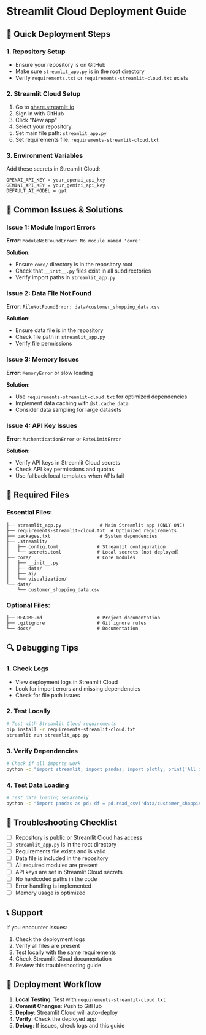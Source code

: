 # Streamlit Cloud Deployment Guide

## 🚀 Quick Deployment Steps

### 1. **Repository Setup**
- Ensure your repository is on GitHub
- Make sure `streamlit_app.py` is in the root directory
- Verify `requirements.txt` or `requirements-streamlit-cloud.txt` exists

### 2. **Streamlit Cloud Setup**
1. Go to [share.streamlit.io](https://share.streamlit.io)
2. Sign in with GitHub
3. Click "New app"
4. Select your repository
5. Set main file path: `streamlit_app.py`
6. Set requirements file: `requirements-streamlit-cloud.txt`

### 3. **Environment Variables**
Add these secrets in Streamlit Cloud:
```
OPENAI_API_KEY = your_openai_api_key
GEMINI_API_KEY = your_gemini_api_key
DEFAULT_AI_MODEL = gpt
```

## 🔧 Common Issues & Solutions

### **Issue 1: Module Import Errors**
**Error**: `ModuleNotFoundError: No module named 'core'`

**Solution**:
- Ensure `core/` directory is in the repository root
- Check that `__init__.py` files exist in all subdirectories
- Verify import paths in `streamlit_app.py`

### **Issue 2: Data File Not Found**
**Error**: `FileNotFoundError: data/customer_shopping_data.csv`

**Solution**:
- Ensure data file is in the repository
- Check file path in `streamlit_app.py`
- Verify file permissions

### **Issue 3: Memory Issues**
**Error**: `MemoryError` or slow loading

**Solution**:
- Use `requirements-streamlit-cloud.txt` for optimized dependencies
- Implement data caching with `@st.cache_data`
- Consider data sampling for large datasets

### **Issue 4: API Key Issues**
**Error**: `AuthenticationError` or `RateLimitError`

**Solution**:
- Verify API keys in Streamlit Cloud secrets
- Check API key permissions and quotas
- Use fallback local templates when APIs fail

## 📁 Required Files

### **Essential Files**:
```
├── streamlit_app.py              # Main Streamlit app (ONLY ONE)
├── requirements-streamlit-cloud.txt  # Optimized requirements
├── packages.txt                  # System dependencies
├── .streamlit/
│   ├── config.toml              # Streamlit configuration
│   └── secrets.toml             # Local secrets (not deployed)
├── core/                        # Core modules
│   ├── __init__.py
│   ├── data/
│   ├── ai/
│   └── visualization/
└── data/
    └── customer_shopping_data.csv
```

### **Optional Files**:
```
├── README.md                    # Project documentation
├── .gitignore                   # Git ignore rules
└── docs/                        # Documentation
```

## 🔍 Debugging Tips

### **1. Check Logs**
- View deployment logs in Streamlit Cloud
- Look for import errors and missing dependencies
- Check for file path issues

### **2. Test Locally**
```bash
# Test with Streamlit Cloud requirements
pip install -r requirements-streamlit-cloud.txt
streamlit run streamlit_app.py
```

### **3. Verify Dependencies**
```bash
# Check if all imports work
python -c "import streamlit; import pandas; import plotly; print('All imports successful')"
```

### **4. Test Data Loading**
```bash
# Test data loading separately
python -c "import pandas as pd; df = pd.read_csv('data/customer_shopping_data.csv'); print(f'Loaded {len(df)} rows')"
```

## 🚨 Troubleshooting Checklist

- [ ] Repository is public or Streamlit Cloud has access
- [ ] `streamlit_app.py` is in the root directory
- [ ] Requirements file exists and is valid
- [ ] Data file is included in the repository
- [ ] All required modules are present
- [ ] API keys are set in Streamlit Cloud secrets
- [ ] No hardcoded paths in the code
- [ ] Error handling is implemented
- [ ] Memory usage is optimized

## 📞 Support

If you encounter issues:
1. Check the deployment logs
2. Verify all files are present
3. Test locally with the same requirements
4. Check Streamlit Cloud documentation
5. Review this troubleshooting guide

## 🔄 Deployment Workflow

1. **Local Testing**: Test with `requirements-streamlit-cloud.txt`
2. **Commit Changes**: Push to GitHub
3. **Deploy**: Streamlit Cloud will auto-deploy
4. **Verify**: Check the deployed app
5. **Debug**: If issues, check logs and this guide
